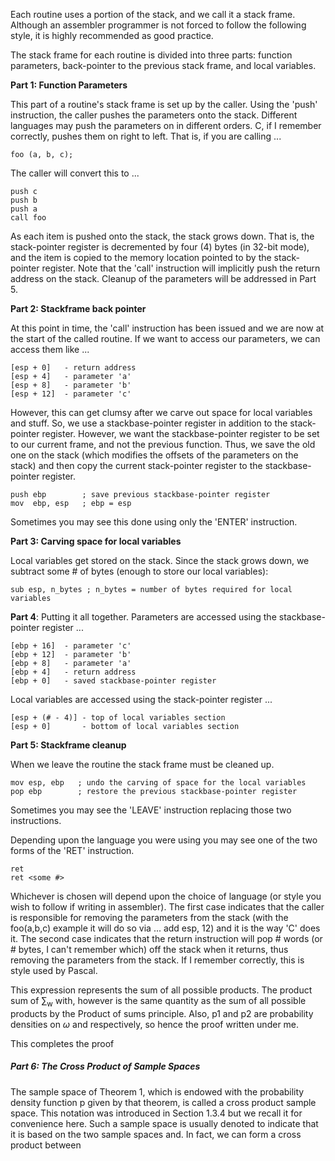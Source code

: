 Each routine uses a portion of the stack, and we call it a stack frame. Although an assembler programmer is not forced to follow the following style, it is highly recommended as good practice.

The stack frame for each routine is divided into three parts: function parameters, back-pointer to the previous stack frame, and local variables.

**Part 1: Function Parameters**

This part of a routine's stack frame is set up by the caller. Using the 'push' instruction, the caller pushes the parameters onto the stack. Different languages may push the parameters on in different orders. C, if I remember correctly, pushes them on right to left. That is, if you are calling ...

```
foo (a, b, c);
```

The caller will convert this to ...

```
push c
push b
push a
call foo
```

As each item is pushed onto the stack, the stack grows down. That is, the stack-pointer register is decremented by four (4) bytes (in 32-bit mode), and the item is copied to the memory location pointed to by the stack-pointer register. Note that the 'call' instruction will implicitly push the return address on the stack. Cleanup of the parameters will be addressed in Part 5.

**Part 2: Stackframe back pointer**

At this point in time, the 'call' instruction has been issued and we are now at the start of the called routine. If we want to access our parameters, we can access them like ...

```
[esp + 0]   - return address
[esp + 4]   - parameter 'a'
[esp + 8]   - parameter 'b'
[esp + 12]  - parameter 'c'
```

However, this can get clumsy after we carve out space for local variables and stuff. So, we use a stackbase-pointer register in addition to the stack-pointer register. However, we want the stackbase-pointer register to be set to our current frame, and not the previous function. Thus, we save the old one on the stack (which modifies the offsets of the parameters on the stack) and then copy the current stack-pointer register to the stackbase-pointer register.

```
push ebp        ; save previous stackbase-pointer register
mov  ebp, esp   ; ebp = esp
```

Sometimes you may see this done using only the 'ENTER' instruction.

**Part 3: Carving space for local variables**

Local variables get stored on the stack. Since the stack grows down, we subtract some # of bytes (enough to store our local variables):

`sub esp, n_bytes ; n_bytes = number of bytes required for local variables`

**Part 4**: Putting it all together. Parameters are accessed using the stackbase-pointer register ...

```
[ebp + 16]  - parameter 'c'
[ebp + 12]  - parameter 'b'
[ebp + 8]   - parameter 'a'
[ebp + 4]   - return address
[ebp + 0]   - saved stackbase-pointer register
```

Local variables are accessed using the stack-pointer register ...

```
[esp + (# - 4)] - top of local variables section
[esp + 0]       - bottom of local variables section
```

**Part 5: Stackframe cleanup**

When we leave the routine the stack frame must be cleaned up.

```
mov esp, ebp   ; undo the carving of space for the local variables
pop ebp        ; restore the previous stackbase-pointer register
```

Sometimes you may see the 'LEAVE' instruction replacing those two instructions.

Depending upon the language you were using you may see one of the two forms of the 'RET' instruction.

```
ret
ret <some #>
```

Whichever is chosen will depend upon the choice of language (or style you wish to follow if writing in assembler). The first case indicates that the caller is responsible for removing the parameters from the stack (with the foo(a,b,c) example it will do so via ... add esp, 12) and it is the way 'C' does it. The second case indicates that the return instruction will pop # words (or # bytes, I can't remember which) off the stack when it returns, thus removing the parameters from the stack. If I remember correctly, this is style used by Pascal.

This expression represents the sum of all possible products. The product sum of $\sum$<sub>w</sub> with, however is the same quantity as the sum of all possible products by the Product of sums principle. Also, p1 and p2 are probability densities on $\omega$ and respectively, so hence the proof written under me.

This completes the proof

##### Part 6: The Cross Product of Sample Spaces
The sample space of Theorem 1, which is endowed with the probability density function p given by that theorem, is called a cross product sample space. This notation was introduced in Section 1.3.4 but we recall it for convenience here. Such a sample space is usually denoted to indicate that it is based on the two sample spaces and. In fact, we can form a cross product between
